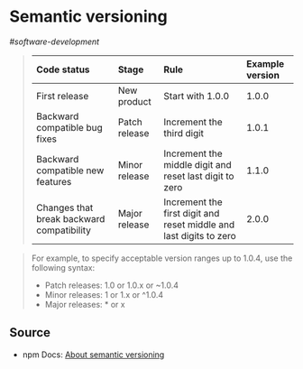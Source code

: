# Semantic versioning

_#software-development_

> | Code status                               | Stage         | Rule                                                               | Example version |
> | :---------------------------------------- | :------------ | :----------------------------------------------------------------- | :-------------- |
> | First release                             | New product   | Start with 1.0.0                                                   | 1.0.0           |
> | Backward compatible bug fixes             | Patch release | Increment the third digit                                          | 1.0.1           |
> | Backward compatible new features          | Minor release | Increment the middle digit and reset last digit to zero            | 1.1.0           |
> | Changes that break backward compatibility | Major release | Increment the first digit and reset middle and last digits to zero | 2.0.0           |

> For example, to specify acceptable version ranges up to 1.0.4, use the following syntax:
>
> - Patch releases: 1.0 or 1.0.x or ~1.0.4
> - Minor releases: 1 or 1.x or ^1.0.4
> - Major releases: * or x

## Source

- npm Docs: [About semantic versioning](https://docs.npmjs.com/about-semantic-versioning)
